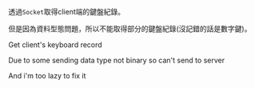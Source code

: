 透過`Socket`取得client端的鍵盤紀錄。

但是因為資料型態問題，所以不能取得部分的鍵盤紀錄(沒記錯的話是數字鍵)。

Get client's keyboard record

Due to some sending data type not binary so can't send to server

And i'm too lazy to fix it 
